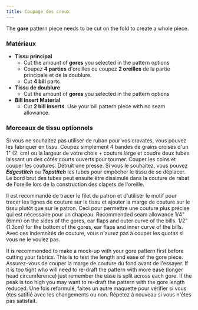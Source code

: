 ```yaml
---
title: Coupage des creux
---
```


The **gore** pattern piece needs to be cut on the fold to create a whole piece.

### Matériaux

-   **Tissu principal**
    -   Cut the amount of **gores** you selected in the pattern options
    -   Coupez **4 parties** d'oreilles ou coupez **2 oreilles** de la partie principale et de la doublure.
    -   Cut **4 bill** parts
-   **Tissu de doublure**
    -   Cut the amount of **gores** you selected in the pattern options
-   **Bill Insert Material**
    -   Cut **2 bill inserts**. Use your bill pattern piece with no seam allowance.

### Morceaux de tissu optionnels

Si vous ne souhaitez pas utiliser de ruban pour vos cravates, vous pouvez les fabriquer en tissu. Coupez simplement 4 bandes de grains croisés d'un 1" (2. cm) ou la largeur de votre choix + couture large et coudre deux tubes laissant un des côtés courts ouverts pour tourner. Couper les coins et couper les coutures. Détruit une presse. Si vous le souhaitez, vous pouvez ***Edgestitch*** ou ***Topstitch*** les tubes pour empêcher le tissu de se déplacer. Le bord brut des tubes peut ensuite être dissimulé dans la couture de rabat de l'oreille lors de la construction des clapets de l'oreille.

<Note>

Il est recommandé de tracer le filet du patron et d'utiliser le motif pour tracer les lignes de couture sur le tissu et ajouter la marge de couture sur le tissu plutôt que sur le patron. Ceci pour permettre une couture plus précise qui est nécessaire pour un chapeau. Recommended seam allowance 1/4" (6mm) on the sides of the gores, ear flaps and outer curve of the bills. 1/2" (1.3cm) for the bottom of the gores, ear flaps and inner curve of the bills. Avec ces indemnités de couture, vous n'aurez pas à couper les quotas si vous ne le voulez pas.

</Note>
<Warning>

It is recommended to make a mock-up with your gore pattern first before cutting your fabrics. This is to test the length and ease of the gore piece. Assurez-vous de couper la marge de couture du fond avant de l'essayer. If it is too tight who will need to re-draft the pattern with more ease (longer head circumference) just remember the ease is split across each gore. If the peak is too high you may want to re-draft the pattern with the gore length reduced. Une fois reformulé, faites un autre maquette pour vérifier si vous êtes satifié avec les changements ou non. Répétez à nouveau si vous n'êtes pas satisfait.

</Warning>
